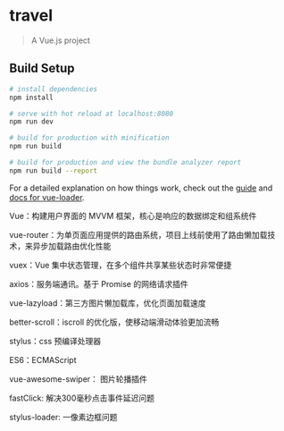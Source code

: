 # travel

> A Vue.js project

## Build Setup

``` bash
# install dependencies
npm install

# serve with hot reload at localhost:8080
npm run dev

# build for production with minification
npm run build

# build for production and view the bundle analyzer report
npm run build --report
```

For a detailed explanation on how things work, check out the [guide](http://vuejs-templates.github.io/webpack/) and [docs for vue-loader](http://vuejs.github.io/vue-loader).

</hr>
Vue：构建用户界面的 MVVM 框架，核心是响应的数据绑定和组系统件

vue-router：为单页面应用提供的路由系统，项目上线前使用了路由懒加载技术，来异步加载路由优化性能

vuex：Vue 集中状态管理，在多个组件共享某些状态时非常便捷

axios：服务端通讯。基于 Promise 的网络请求插件

vue-lazyload：第三方图片懒加载库，优化页面加载速度

better-scroll：iscroll 的优化版，使移动端滑动体验更加流畅

stylus：css 预编译处理器

ES6：ECMAScript

vue-awesome-swiper： 图片轮播插件

fastClick: 解决300毫秒点击事件延迟问题

stylus-loader: 一像素边框问题


